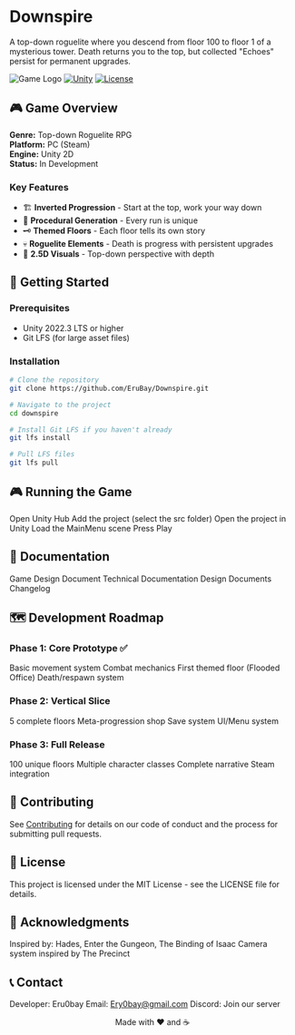 # Downspire

A top-down roguelite where you descend from floor 100 to floor 1 of a mysterious tower. Death returns you to the top, but collected "Echoes" persist for permanent upgrades.

![Game Logo](assets/logo.png)
[![Unity](https://img.shields.io/badge/Unity-2022.3%20LTS-blue.svg)](https://unity.com)
[![License](https://img.shields.io/badge/License-MIT-green.svg)](LICENSE)

## 🎮 Game Overview

**Genre:** Top-down Roguelite RPG  
**Platform:** PC (Steam)  
**Engine:** Unity 2D  
**Status:** In Development

### Key Features
- 🏗️ **Inverted Progression** - Start at the top, work your way down
- 🎲 **Procedural Generation** - Every run is unique
- 🗝️ **Themed Floors** - Each floor tells its own story
- 💀 **Roguelite Elements** - Death is progress with persistent upgrades
- 🎨 **2.5D Visuals** - Top-down perspective with depth

## 🚀 Getting Started

### Prerequisites
- Unity 2022.3 LTS or higher
- Git LFS (for large asset files)

### Installation
```bash
# Clone the repository
git clone https://github.com/EruBay/Downspire.git

# Navigate to the project
cd downspire

# Install Git LFS if you haven't already
git lfs install

# Pull LFS files
git lfs pull
```
## 🎮 Running the Game
Open Unity Hub
Add the project (select the src folder)
Open the project in Unity
Load the MainMenu scene
Press Play

## 📖 Documentation

Game Design Document
Technical Documentation
Design Documents
Changelog

## 🗺️ Development Roadmap
### Phase 1: Core Prototype ✅

 Basic movement system
 Combat mechanics
 First themed floor (Flooded Office)
 Death/respawn system

### Phase 2: Vertical Slice

 5 complete floors
 Meta-progression shop
 Save system
 UI/Menu system

### Phase 3: Full Release

 100 unique floors
 Multiple character classes
 Complete narrative
 Steam integration

## 🤝 Contributing
See [Contributing](CONTRIBUTING.md) for details on our code of conduct and the process for submitting pull requests.
## 📝 License
This project is licensed under the MIT License - see the LICENSE file for details.
## 🙏 Acknowledgments

Inspired by: Hades, Enter the Gungeon, The Binding of Isaac
Camera system inspired by The Precinct

## 📞 Contact

Developer: Eru0bay
Email: Ery0bay@gmail.com
Discord: Join our server


<p align="center">Made with ❤️ and ☕</p>
